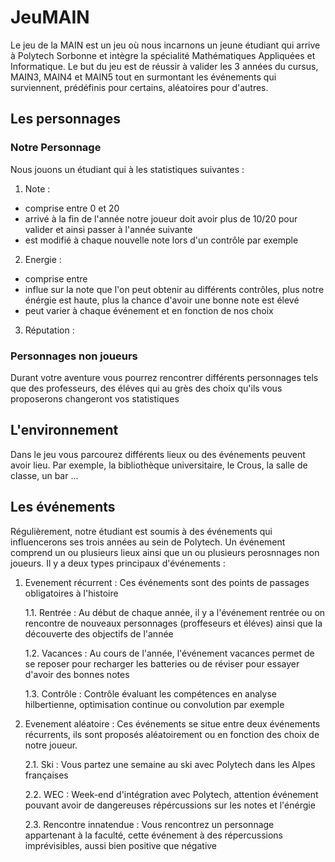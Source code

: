 # JeuMAIN
Le jeu de la MAIN est un jeu où nous incarnons un jeune étudiant qui arrive à Polytech Sorbonne et intègre la spécialité Mathématiques Appliquées et Informatique. Le but du jeu est de réussir à valider les 3 années du cursus, MAIN3, MAIN4 et MAIN5 tout en surmontant les événements qui surviennent, prédéfinis pour certains, aléatoires pour d'autres.

## Les personnages
### Notre Personnage
Nous jouons un étudiant qui à les statistiques suivantes :
1. Note :
  - comprise entre 0 et 20
  - arrivé à la fin de l'année notre joueur doit avoir plus de 10/20 pour valider et ainsi passer à l'année suivante
  - est modifié à chaque nouvelle note lors d'un contrôle par exemple
2. Energie :
  - comprise entre
  - influe sur la note que l'on peut obtenir au différents contrôles, plus notre énérgie est haute, plus la chance d'avoir une bonne note est élevé
  - peut varier à chaque événement et en fonction de nos choix
3. Réputation :

### Personnages non joueurs
Durant votre aventure vous pourrez rencontrer différents personnages tels que des professeurs, des éléves qui au grès des choix qu'ils vous proposerons changeront vos statistiques 

## L'environnement
Dans le jeu vous parcourez différents lieux ou des événements peuvent avoir lieu. Par exemple, la bibliothèque universitaire, le Crous, la salle de classe, un bar ...


## Les événements
Régulièrement, notre étudiant est soumis à des événements qui influencerons ses trois années au sein de Polytech. Un événement comprend un ou plusieurs lieux ainsi que un ou plusieurs perosnnages non joueurs. Il y a deux types principaux d'événements :
1. Evenement récurrent :
   Ces événements sont des points de passages obligatoires à l'histoire
   
   1.1. Rentrée : Au début de chaque année, il y a l'événement rentrée ou on rencontre de nouveaux personnages (proffeseurs et éléves) ainsi que la découverte des objectifs de l'année
   
   1.2. Vacances : Au cours de l'année, l'événement vacances permet de se reposer pour recharger les batteries ou de réviser pour essayer d'avoir des bonnes notes
   
   1.3. Contrôle : Contrôle évaluant les compétences en analyse hilbertienne, optimisation continue ou convolution par exemple
3. Evenement aléatoire :
   Ces événements se situe entre deux événements récurrents, ils sont proposés aléatoirement ou en fonction des choix de notre joueur.
   
   2.1. Ski : Vous partez une semaine au ski avec Polytech dans les Alpes françaises
   
   2.2. WEC : Week-end d'intégration avec Polytech, attention événement pouvant avoir de dangereuses répércussions sur les notes et l'énérgie
   
   2.3. Rencontre innatendue : Vous rencontrez un personnage appartenant à la faculté, cette événement à des répercussions imprévisibles, aussi bien positive que négative
